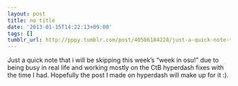 ```yaml
---
layout: post
title: no title
date: '2013-01-15T14:22:13+09:00'
tags: []
tumblr_url: http://pppy.tumblr.com/post/40586184228/just-a-quick-note-that-i-will-be-skipping-this
---
```

Just a quick note that i will be skipping this week’s “week in osu!” due to being busy in real life and working mostly on the CtB hyperdash fixes with the time I had. Hopefully the post I made on hyperdash will make up for it :).
